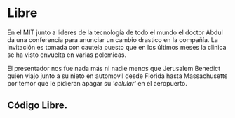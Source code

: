 # Libre

En el MIT junto a lideres de la tecnología de todo el mundo el doctor Abdul da una conferencia para anunciar un cambio drastico en la compañía. La invitación es tomada con cautela puesto que en los últimos meses la clinica <nombre> se ha visto envuelta en varias polemicas.

El presentador nos fue nada más ni nadie menos que Jerusalem Benedict quien viajo junto a su nieto en automovil desde Florida hasta Massachusetts por temor que le pidieran apagar su *'celular'* en el aeropuerto.

## Código Libre.

## 